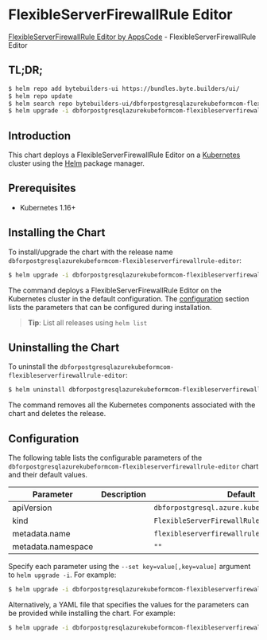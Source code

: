 # FlexibleServerFirewallRule Editor

[FlexibleServerFirewallRule Editor by AppsCode](https://byte.builders) - FlexibleServerFirewallRule Editor

## TL;DR;

```bash
$ helm repo add bytebuilders-ui https://bundles.byte.builders/ui/
$ helm repo update
$ helm search repo bytebuilders-ui/dbforpostgresqlazurekubeformcom-flexibleserverfirewallrule-editor --version=v0.4.18
$ helm upgrade -i dbforpostgresqlazurekubeformcom-flexibleserverfirewallrule-editor bytebuilders-ui/dbforpostgresqlazurekubeformcom-flexibleserverfirewallrule-editor -n default --create-namespace --version=v0.4.18
```

## Introduction

This chart deploys a FlexibleServerFirewallRule Editor on a [Kubernetes](http://kubernetes.io) cluster using the [Helm](https://helm.sh) package manager.

## Prerequisites

- Kubernetes 1.16+

## Installing the Chart

To install/upgrade the chart with the release name `dbforpostgresqlazurekubeformcom-flexibleserverfirewallrule-editor`:

```bash
$ helm upgrade -i dbforpostgresqlazurekubeformcom-flexibleserverfirewallrule-editor bytebuilders-ui/dbforpostgresqlazurekubeformcom-flexibleserverfirewallrule-editor -n default --create-namespace --version=v0.4.18
```

The command deploys a FlexibleServerFirewallRule Editor on the Kubernetes cluster in the default configuration. The [configuration](#configuration) section lists the parameters that can be configured during installation.

> **Tip**: List all releases using `helm list`

## Uninstalling the Chart

To uninstall the `dbforpostgresqlazurekubeformcom-flexibleserverfirewallrule-editor`:

```bash
$ helm uninstall dbforpostgresqlazurekubeformcom-flexibleserverfirewallrule-editor -n default
```

The command removes all the Kubernetes components associated with the chart and deletes the release.

## Configuration

The following table lists the configurable parameters of the `dbforpostgresqlazurekubeformcom-flexibleserverfirewallrule-editor` chart and their default values.

|     Parameter      | Description |                         Default                          |
|--------------------|-------------|----------------------------------------------------------|
| apiVersion         |             | <code>dbforpostgresql.azure.kubeform.com/v1alpha1</code> |
| kind               |             | <code>FlexibleServerFirewallRule</code>                  |
| metadata.name      |             | <code>flexibleserverfirewallrule</code>                  |
| metadata.namespace |             | <code>""</code>                                          |


Specify each parameter using the `--set key=value[,key=value]` argument to `helm upgrade -i`. For example:

```bash
$ helm upgrade -i dbforpostgresqlazurekubeformcom-flexibleserverfirewallrule-editor bytebuilders-ui/dbforpostgresqlazurekubeformcom-flexibleserverfirewallrule-editor -n default --create-namespace --version=v0.4.18 --set apiVersion=dbforpostgresql.azure.kubeform.com/v1alpha1
```

Alternatively, a YAML file that specifies the values for the parameters can be provided while
installing the chart. For example:

```bash
$ helm upgrade -i dbforpostgresqlazurekubeformcom-flexibleserverfirewallrule-editor bytebuilders-ui/dbforpostgresqlazurekubeformcom-flexibleserverfirewallrule-editor -n default --create-namespace --version=v0.4.18 --values values.yaml
```
